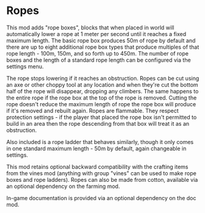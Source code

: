 # Ropes

This mod adds "rope boxes", blocks that when placed in world will automatically lower a rope at 1 meter per second until it reaches a fixed maximum length. The basic rope box produces 50m of rope by default and there are up to eight additional rope box types that produce multiples of that rope length - 100m, 150m, and so forth up to 450m. The number of rope boxes and the length of a standard rope length can be configured via the settings menu.

The rope stops lowering if it reaches an obstruction. Ropes can be cut using an axe or other choppy tool at any location and when they're cut the bottom half of the rope will disappear, dropping any climbers. The same happens to the entire rope if the rope box at the top of the rope is removed. Cutting the rope doesn't reduce the maximum length of rope the rope box will produce if it's removed and rebuilt again. Ropes are flammable. They respect protection settings - if the player that placed the rope box isn't permitted to build in an area then the rope descending from that box will treat it as an obstruction.

Also included is a rope ladder that behaves similarly, though it only comes in one standard maximum length - 50m by default, again changeable in settings.

This mod retains optional backward compatibility with the crafting items from the vines mod (anything with group "vines" can be used to make rope boxes and rope ladders). Ropes can also be made from cotton, available via an optional dependency on the farming mod.

In-game documentation is provided via an optional dependency on the doc mod.